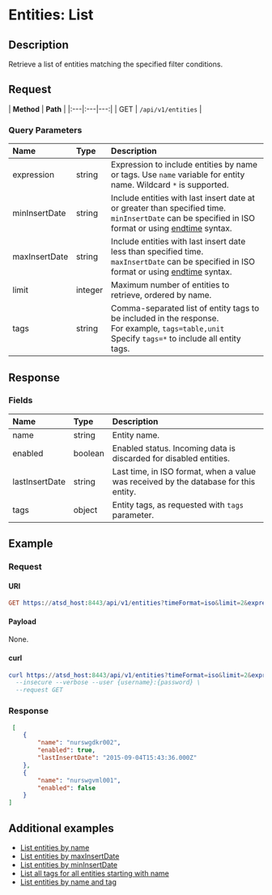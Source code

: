 # Entities: List

## Description

Retrieve a list of entities matching the specified filter conditions.

## Request

| **Method** | **Path** | 
|:---|:---|---:|
| GET | `/api/v1/entities` |

### Query Parameters 

|**Name**|**Type**|**Description**|
|:---|:---|:---|
| expression |string|Expression to include entities by name or tags. Use `name` variable for entity name. Wildcard `*` is supported.|
| minInsertDate |string|Include entities with last insert date at or greater than specified time. <br>`minInsertDate` can be specified in ISO format or using [endtime](/end-time-syntax.md) syntax.|
| maxInsertDate |string|Include entities with last insert date less than specified time.<br>`maxInsertDate` can be specified in ISO format or using [endtime](/end-time-syntax.md) syntax.|
| limit |integer|Maximum number of entities to retrieve, ordered by name.|
| tags |string|Comma-separated list of entity tags to be included in the response.<br>For example, `tags=table,unit`<br>Specify `tags=*` to include all entity tags.|

## Response

### Fields

| **Name** | **Type** | **Description** |
|:---|:---|:---|
| name | string| Entity name. |
| enabled | boolean | Enabled status. Incoming data is discarded for disabled entities. |
| lastInsertDate | string |Last time, in ISO format, when a value was received by the database for this entity. |
| tags | object | Entity tags, as requested with `tags` parameter. |

## Example

### Request

#### URI

```elm
GET https://atsd_host:8443/api/v1/entities?timeFormat=iso&limit=2&expression=name%20like%20%27nurs*%27
```

#### Payload

None.

#### curl

```elm
curl https://atsd_host:8443/api/v1/entities?timeFormat=iso&limit=2&expression=name%20like%20%27nurs*%27 \
  --insecure --verbose --user {username}:{password} \
  --request GET
```

### Response

```json
 [
    {
        "name": "nurswgdkr002",
        "enabled": true,
        "lastInsertDate": "2015-09-04T15:43:36.000Z"
    },
    {
        "name": "nurswgvml001",
        "enabled": false
    }
]
```

## Additional examples
* [List entities by name](./examples/list-entities-by-name.md)
* [List entities by maxInsertDate](./examples/list-entities-by-maxinsertdate.md)
* [List entities by minInsertDate](./examples/list-entities-by-mininsertdate.md)
* [List all tags for all entities starting with name](examples/list-all-tags-for-all-entities-with-name.md)
* [List entities by name and tag](examples/list-entities-by-tag-containing-hbase.md)

